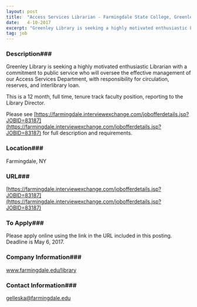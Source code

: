 ```yaml
---
layout: post
title:  "Access Services Librarian - Farmingdale State College, Greenley Library"
date:   4-10-2017
excerpt: "Greenley Library is seeking a highly motivated enthusiastic Librarian with a commitment to public service who will oversee the effective management of our Access Services Department, with responsibility for circulation, reserves, and interlibrary loan. This is a 12 month, full time, tenure track faculty position, reporting to the Library Director...."
tag: job
---
```


### Description###

Greenley Library is seeking a highly motivated enthusiastic Librarian with a commitment to public service who will oversee the effective management of our Access Services Department, with responsibility for circulation, reserves, and interlibrary loan. 

This is a 12 month, full time, tenure track faculty position, reporting to the Library Director.

Please see [https://farmingdale.interviewexchange.com/jobofferdetails.jsp?JOBID=83187](https://farmingdale.interviewexchange.com/jobofferdetails.jsp?JOBID=83187) for full description and requirements.








### Location###

Farmingdale, NY


### URL###

[https://farmingdale.interviewexchange.com/jobofferdetails.jsp?JOBID=83187](https://farmingdale.interviewexchange.com/jobofferdetails.jsp?JOBID=83187)

### To Apply###

Please apply online using the link in the URL included in this posting.  Deadline is May 6, 2017.


### Company Information###

www.farmingdale.edu/library


### Contact Information###

gelleska@farmingdale.edu

